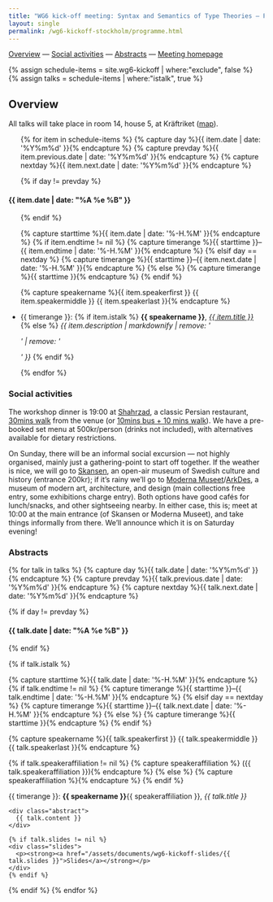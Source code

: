 ```yaml
---
title: "WG6 kick-off meeting: Syntax and Semantics of Type Theories — Programme"
layout: single
permalink: /wg6-kickoff-stockholm/programme.html
---
```


[Overview](#overview) — [Social activities](#social-activities) — [Abstracts](#abstracts) — [Meeting homepage](/wg6-kickoff-stockholm)

{% assign schedule-items = site.wg6-kickoff | where:"exclude", false  %}
{% assign talks = schedule-items | where:"istalk", true  %}

## Overview

<p>
All talks will take place in room 14, house 5, at Kräftriket (<a href="https://w3w.co/wink.breathy.crystals">map</a>).
</p>

<ul>
{% for item in schedule-items %}
  {% capture day %}{{ item.date | date: '%Y%m%d' }}{% endcapture %}
  {% capture prevday %}{{ item.previous.date | date: '%Y%m%d' }}{% endcapture %}
  {% capture nextday %}{{ item.next.date | date: '%Y%m%d' }}{% endcapture %}

  {% if day != prevday %}
  </ul>
  <h4 class="date" id="{{ day }}">{{ item.date | date: "%A %e %B" }}</h4>
  <ul>
  {% endif %}

  {% capture starttime %}{{ item.date | date: '%-H.%M' }}{% endcapture %}
  {% if item.endtime != nil %}
    {% capture timerange %}{{ starttime }}–{{ item.endtime | date: '%-H.%M' }}{% endcapture %}
  {% elsif day == nextday %}
    {% capture timerange %}{{ starttime }}–{{ item.next.date | date: '%-H.%M' }}{% endcapture %}
  {% else %}
    {% capture timerange %}{{ starttime }}{% endcapture %}
  {% endif %}

  {% capture speakername %}{{ item.speakerfirst }} {{ item.speakermiddle }} {{ item.speakerlast }}{% endcapture %}


<!-- item.url {{ item.url }}; item.previous.url {{item.previous.url }} ; prevday {{ prevday }} -->
<li><span class="talk" id="{{ item.url }}">
    {{ timerange }}:
    {% if item.istalk %}
      <strong>{{ speakername }}</strong>, <a href="#{{ speakername | slugify: "latin" }}-abstract"><em>{{ item.title }}</em></a>
    {% else %}
      <em>{{ item.description | markdownify | remove: '<p>' | remove: '</p>' }}</em>
    {% endif %}
</span></li>

{% endfor %}
</ul>

### Social activities

The workshop dinner is 19:00 at [Shahrzad](http://shahrzad.se), a classic Persian restaurant, [30mins walk](https://goo.gl/maps/gCcAvdpsReJ2Ut6z90) from the venue (or [10mins bus + 10 mins walk](https://goo.gl/maps/AEce3NHZZaHzHKVY6)).  We have a pre-booked set menu at 500kr/person (drinks not included), with alternatives available for dietary restrictions.

On Sunday, there will be an informal social excursion — not highly organised, mainly just a gathering-point to start off together.  If the weather is nice, we will go to [Skansen](https://www.skansen.se/en/), an open-air museum of Swedish culture and history (entrance 200kr); if it’s rainy we’ll go to [Moderna Museet](https://www.modernamuseet.se/stockholm/)/[ArkDes](https://arkdes.se/en/), a museum of modern art, architecture, and design (main collections free entry, some exhibitions charge entry).  Both options have good cafés for lunch/snacks, and other sightseeing nearby.  In either case, this is; meet at 10:00 at the main entrance (of Skansen or Moderna Museet), and take things informally from there.  We’ll announce which it is on Saturday evening!

### Abstracts

{% for talk in talks %}
  {% capture day %}{{ talk.date | date: '%Y%m%d' }}{% endcapture %}
  {% capture prevday %}{{ talk.previous.date | date: '%Y%m%d' }}{% endcapture %}
  {% capture nextday %}{{ talk.next.date | date: '%Y%m%d' }}{% endcapture %}

  {% if day != prevday %}
  <h4 class="date">{{ talk.date | date: "%A %e %B" }}</h4>
  {% endif %}

  {% if talk.istalk %}

  {% capture starttime %}{{ talk.date | date: '%-H.%M' }}{% endcapture %}
  {% if talk.endtime != nil %}
    {% capture timerange %}{{ starttime }}–{{ talk.endtime | date: '%-H.%M' }}{% endcapture %}
  {% elsif day == nextday %}
    {% capture timerange %}{{ starttime }}–{{ talk.next.date | date: '%-H.%M' }}{% endcapture %}
  {% else %}
    {% capture timerange %}{{ starttime }}{% endcapture %}
  {% endif %}

  {% capture speakername %}{{ talk.speakerfirst }} {{ talk.speakermiddle }} {{ talk.speakerlast }}{% endcapture %}

  {% if talk.speakeraffiliation != nil %}
    {% capture speakeraffiliation %} ({{ talk.speakeraffiliation }}){% endcapture %}
  {% else %}
    {% capture speakeraffiliation %}{% endcapture %}
  {% endif %}

  <div class="talk">
  <div class="talktitle" id="{{ speakername | slugify: "latin" }}-abstract"><p>
    {{ timerange }}:
    <strong>{{ speakername }}</strong>{{ speakeraffiliation }}, <em>{{ talk.title }}</em>
  </p></div>

    <div class="abstract">
      {{ talk.content }}
    </div>

	{% if talk.slides != nil %}
	<div class="slides">
	  <p><strong><a href="/assets/documents/wg6-kickoff-slides/{{ talk.slides }}">Slides</a></strong></p>
    </div>
	{% endif %}
  </div>
  {% endif %}
{% endfor %}
